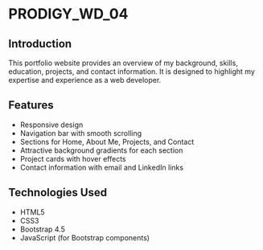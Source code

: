 # PRODIGY_WD_04

## Introduction
This portfolio website provides an overview of my background, skills, education, projects, and contact information. It is designed to highlight my expertise and experience as a web developer.

## Features
- Responsive design
- Navigation bar with smooth scrolling
- Sections for Home, About Me, Projects, and Contact
- Attractive background gradients for each section
- Project cards with hover effects
- Contact information with email and LinkedIn links

## Technologies Used
- HTML5
- CSS3
- Bootstrap 4.5
- JavaScript (for Bootstrap components)
